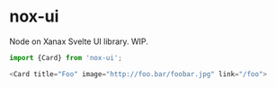 # nox-ui

Node on Xanax Svelte UI library. WIP.

```javascript
import {Card} from 'nox-ui';

<Card title="Foo" image="http://foo.bar/foobar.jpg" link="/foo">
```